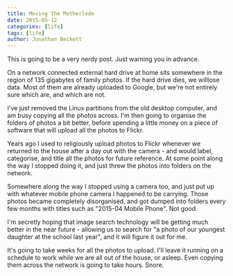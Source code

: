 ```yaml
---
title: Moving The Motherlode
date: 2015-05-12
categories: [life]
tags: [life]
author: Jonathan Beckett
---
```


This is going to be a very nerdy post. Just warning you in advance.

On a network connected external hard drive at home sits somewhere in the region of 135 gigabytes of family photos. If the hard drive dies, we willlose data. Most of them are already uploaded to Google, but we're not entirely sure which are, and which are not.

I've just removed the Linux partitions from the old desktop computer, and am busy copying all the photos across. I'm then going to organise the folders of photos a bit better, before spending a little money on a piece of software that will upload all the photos to Flickr.

Years ago I used to religiously upload photos to Flickr whenever we returned to the house after a day out with the camera - and would label, categorise, and title all the photos for future reference. At some point along the way I stopped doing it, and just threw the photos into folders on the network.

Somewhere along the way I stopped using a camera too, and just put up with whatever mobile phone camera I happened to be carrying. Those photos became completely disorganised, and got dumped into folders every few months with titles such as "2015-04 Mobile Phone". Not good.

I'm secretly hoping that image search technology will be getting much better in the near future - allowing us to search for "a photo of our youngest daughter at the school last year", and it will figure it out for me.

It's going to take weeks for all the photos to upload. I'll leave it running on a schedule to work while we are all out of the house, or asleep. Even copying them across the network is going to take hours. Snore.